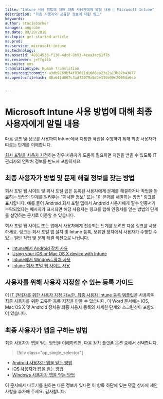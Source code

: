 ```yaml
---
title: "Intune 사용 방법에 대해 최종 사용자에게 알릴 내용 | Microsoft Intune"
description: "최종 사용자와 공유할 정보에 대한 링크"
keywords: 
author: staciebarker
manager: angrobe
ms.date: 09/20/2016
ms.topic: get-started-article
ms.prod: 
ms.service: microsoft-intune
ms.technology: 
ms.assetid: 48914533-f138-4dc0-8b93-4cea3ac61f7b
ms.reviewer: jeffgilb
ms.suite: ems
translationtype: Human Translation
ms.sourcegitcommit: a3db9269bf4f93021d16d8ea23a2a13b87b43677
ms.openlocfilehash: 40a641d807c3ad73079a5d2e130b00c2065da6cb


---
```




# Microsoft Intune 사용 방법에 대해 최종 사용자에게 알릴 내용

다음 링크 및 정보를 사용하여 Intune에서 다양한 작업을 수행하기 위해 최종 사용자가 따르는 단계를 이해합니다.

[회사 포털을 사용자 지정](/Intune/get-started/start-with-a-paid-subscription-to-microsoft-intune-step-7)하는 경우 사용자가 도움이 필요하면 지원을 받을 수 있도록 IT 관리자의 연락처 정보를 반드시 포함하세요.


## 최종 사용자가 방법 및 문제 해결 정보를 찾는 방법

회사 포털 웹 사이트 및 회사 포털 앱은 등록된 사용자에게 문제를 해결하거나 작업을 완료하는 방법의 단계를 알려주는 "자세한 정보" 또는 "이 문제를 해결하는 방법" 링크를 표시합니다. 예를 들어 Android 회사 포털 앱에서 Android 사용자에게 필수 인증서가 누락되었다는 메시지가 표시되면 해당 사용자는 링크를 탭해 인증서를 얻는 방법의 단계를 설명하는 문서로 이동할 수 있습니다. 

회사 포털 웹 사이트 또는 앱에서 사용자에게 전송되는 단계를 보려면 다음 링크를 사용하세요. 링크는 회사 포털 앱 설치 및 Intune 등록, 보유한 장치에서 사용자가 수행할 수 있는 일반 작업 및 문제 해결 섹션으로 나뉩니다.

- [Intune에서 Android 장치 사용](/Intune/EndUser/using-your-android-device-with-intune)
- [Using your iOS or Mac OS X device with Intune](/Intune/EndUser/using-your-ios-or-mac-os-x-device-with-intune)
- [Intune에서 Windows 장치 사용](/Intune/EndUser/using-your-windows-device-with-intune)
- [Intune 회사 포털 웹 사이트 사용](/Intune/EndUser/using-the-intune-company-portal-website)


## 사용자를 위해 사용자 지정할 수 있는 등록 가이드

이 [IT 관리자를 위한 사용자 지정 가능한, 최종 사용자 Intune 등록 템플릿](https://gallery.technet.microsoft.com/End-user-Intune-enrollment-55dfd64a)을 사용하여 최종 사용자를 위한 고유한 등록 지침을 만들 수 있습니다. 이 Word 문서에는 iOS, Mac OS X 및 Android 장치용 최종 사용자 등록의 자세한 단계와 스크린샷이 포함되어 있습니다. 

## 최종 사용자가 앱을 구하는 방법

최종 사용자가 앱을 얻는 방법을 이해하려면, 다음 장치 플랫폼 옵션 중에서 선택합니다.

> [!div class="op_single_selector"]
- [Android 사용자가 앱을 얻는 방법](how-your-android-users-get-their-apps.md)
- [iOS 사용자가 앱을 얻는 방법](how-your-ios-users-get-their-apps.md)
- [Windows 사용자가 앱을 얻는 방법](how-your-windows-users-get-their-apps.md)



이 문서에서 다루기를 원하는 다른 정보가 있다면 이 항목 하단에 있는 댓글 상자에 제안 사항을 추가해 주세요. 감사합니다.



<!--HONumber=Sep16_HO5-->


